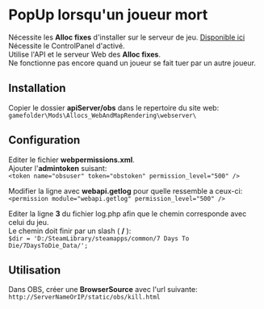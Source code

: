 # PopUp lorsqu'un joueur mort
Nécessite les **Alloc fixes** d'installer sur le serveur de jeu. [Disponible ici](https://7dtd.illy.bz/wiki/Server%20fixes)  
Nécessite le ControlPanel d'activé.  
Utilise l'API et le serveur Web des **Alloc fixes**.  
Ne fonctionne pas encore quand un joueur se fait tuer par un autre joueur.  

## Installation
Copier le dossier **apiServer/obs** dans le repertoire du site web:  
`gamefolder\Mods\Allocs_WebAndMapRendering\webserver\`  

## Configuration
Editer le fichier **webpermissions.xml**.  
Ajouter l'**admintoken** suisant:  
`<token name="obsuser" token="obstoken" permission_level="500" />`  

Modifier la ligne avec **webapi.getlog** pour quelle ressemble a ceux-ci:  
`<permission module="webapi.getlog" permission_level="500" />`

Editer la ligne **3** du fichier log.php afin que le chemin corresponde avec celui du jeu.  
Le chemin doit finir par un slash ( **/** ):  
`$dir = 'D:/SteamLibrary/steamapps/common/7 Days To Die/7DaysToDie_Data/';`  

## Utilisation
Dans OBS, créer une **BrowserSource** avec l'url suivante:  
`http://ServerNameOrIP/static/obs/kill.html`
